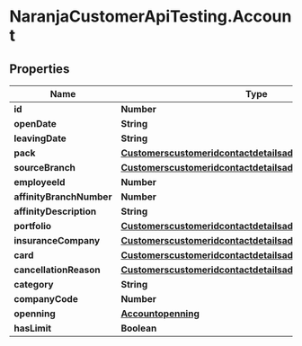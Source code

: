 # NaranjaCustomerApiTesting.Account

## Properties

Name | Type | Description | Notes
------------ | ------------- | ------------- | -------------
**id** | **Number** |  | [optional] 
**openDate** | **String** |  | [optional] 
**leavingDate** | **String** |  | [optional] 
**pack** | [**Customerscustomeridcontactdetailsaddressescategoryidcity**](Customerscustomeridcontactdetailsaddressescategoryidcity.md) |  | [optional] 
**sourceBranch** | [**Customerscustomeridcontactdetailsaddressescategoryidcity**](Customerscustomeridcontactdetailsaddressescategoryidcity.md) |  | [optional] 
**employeeId** | **Number** |  | [optional] 
**affinityBranchNumber** | **Number** |  | [optional] 
**affinityDescription** | **String** |  | [optional] 
**portfolio** | [**Customerscustomeridcontactdetailsaddressescategoryidcity**](Customerscustomeridcontactdetailsaddressescategoryidcity.md) |  | [optional] 
**insuranceCompany** | [**Customerscustomeridcontactdetailsaddressescategoryidcity**](Customerscustomeridcontactdetailsaddressescategoryidcity.md) |  | [optional] 
**card** | [**Customerscustomeridcontactdetailsaddressescategoryidcity**](Customerscustomeridcontactdetailsaddressescategoryidcity.md) |  | [optional] 
**cancellationReason** | [**Customerscustomeridcontactdetailsaddressescategoryidcity**](Customerscustomeridcontactdetailsaddressescategoryidcity.md) |  | [optional] 
**category** | **String** |  | [optional] 
**companyCode** | **Number** |  | [optional] 
**openning** | [**Accountopenning**](Accountopenning.md) |  | [optional] 
**hasLimit** | **Boolean** |  | [optional] 


